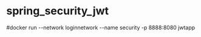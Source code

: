 # spring_security_jwt

#docker run --network loginnetwork  --name security  -p 8888:8080 jwtapp     
